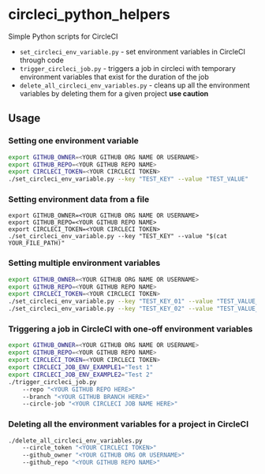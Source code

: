 # circleci_python_helpers
Simple Python scripts for CircleCI

* `set_circleci_env_variable.py` - set environment variables in CircleCI through code
* `trigger_circleci_job.py` - triggers a job in circleci with temporary environment variables that exist for the duration of the job
* `delete_all_circleci_env_variables.py` - cleans up all the environment variables by deleting them for a given project **use caution**


## Usage


### Setting one environment variable

``` bash
export GITHUB_OWNER=<YOUR GITHUB ORG NAME OR USERNAME>
export GITHUB_REPO=<YOUR GITHUB REPO NAME>
export CIRCLECI_TOKEN=<YOUR CIRCLECI TOKEN>
./set_circleci_env_variable.py --key "TEST_KEY" --value "TEST_VALUE"
```

### Setting environment data from a file

```
export GITHUB_OWNER=<YOUR GITHUB ORG NAME OR USERNAME>
export GITHUB_REPO=<YOUR GITHUB REPO NAME>
export CIRCLECI_TOKEN=<YOUR CIRCLECI TOKEN>
./set_circleci_env_variable.py --key "TEST_KEY" --value "$(cat YOUR_FILE_PATH)"
```

### Setting multiple environment variables

``` bash
export GITHUB_OWNER=<YOUR GITHUB ORG NAME OR USERNAME>
export GITHUB_REPO=<YOUR GITHUB REPO NAME>
export CIRCLECI_TOKEN=<YOUR CIRCLECI TOKEN>
./set_circleci_env_variable.py --key "TEST_KEY_01" --value "TEST_VALUE_01"
./set_circleci_env_variable.py --key "TEST_KEY_02" --value "TEST_VALUE_01"
```

### Triggering a job in CircleCI with one-off environment variables

``` bash
export GITHUB_OWNER=<YOUR GITHUB ORG NAME OR USERNAME>
export GITHUB_REPO=<YOUR GITHUB REPO NAME>
export CIRCLECI_TOKEN=<YOUR CIRCLECI TOKEN>
export CIRCLECI_JOB_ENV_EXAMPLE1="Test 1"
export CIRCLECI_JOB_ENV_EXAMPLE2="Test 2"
./trigger_circleci_job.py
    --repo "<YOUR GITHUB REPO HERE>"
    --branch "<YOUR GITHUB BRANCH HERE>"
    --circle-job "<YOUR CIRCLECI JOB NAME HERE>"
```

### Deleting all the environment variables for a project in CircleCI

``` bash
./delete_all_circleci_env_variables.py
    --circle_token "<YOUR CIRCLECI TOKEN>"
    --github_owner "<YOUR GITHUB ORG OR USERNAME>"
    --github_repo "<YOUR GITHUB REPO NAME>"
```
